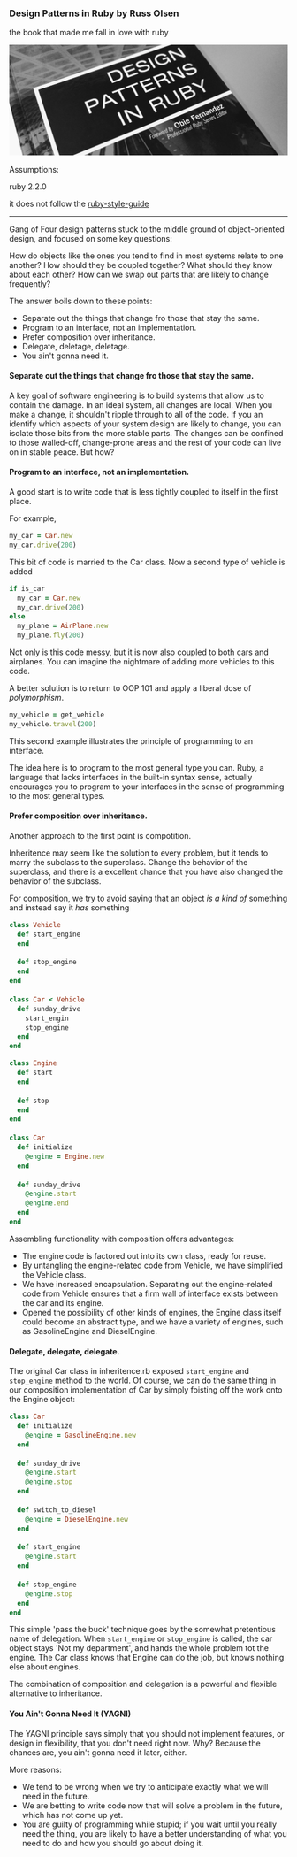 ### Design Patterns in Ruby by Russ Olsen

the book that made me fall in love with ruby

![cover](cover.jpg "Cover")

Assumptions:

ruby 2.2.0

it does not follow the [ruby-style-guide](https://github.com/fortissimo1997/ruby-style-guide)

---

Gang of Four design patterns stuck to the middle ground of object-oriented design, and focused on some key questions:

How do objects like the ones you tend to find in most systems relate to one another?
How should they be coupled together?
What should they know about each other?
How can we swap out parts that are likely to change frequently?

The answer boils down to these points:

- Separate out the things that change fro those that stay the same.
- Program to an interface, not an implementation.
- Prefer composition over inheritance.
- Delegate, deletage, deletage.
- You ain't gonna need it.

#### Separate out the things that change fro those that stay the same.

A key goal of software engineering is to build systems that allow us to contain the damage. In an ideal system, all changes are local. When you make a change, it shouldn't ripple through to all of the code. If you an identify which aspects of your system design are likely to change, you can isolate those bits from the more stable parts. The changes can be confined to those walled-off, change-prone areas and the rest of your code can live on in stable peace. But how?

#### Program to an interface, not an implementation.

A good start is to write code that is less tightly coupled to itself in the first place.

For example,

```car.rb
my_car = Car.new
my_car.drive(200)
```

This bit of code is married to the Car class. Now a second type of vehicle is added

```monstrosity.rb
if is_car
  my_car = Car.new
  my_car.drive(200)
else
  my_plane = AirPlane.new
  my_plane.fly(200)  
```

Not only is this code messy, but it is now also coupled to both cars and airplanes. You can imagine the nightmare of adding more vehicles to this code.

A better solution is to return to OOP 101 and apply a liberal dose of *polymorphism*.

```better.rb
my_vehicle = get_vehicle
my_vehicle.travel(200)
```
This second example illustrates the principle of programming to an interface.

The idea here is to program to the most general type you can. Ruby, a language that lacks interfaces in the built-in syntax sense, actually encourages  you to program to your interfaces in the sense of programming to the most general types.

#### Prefer composition over inheritance.

Another approach to the first point is compotition.

Inheritence may seem like the solution to every problem, but it tends to marry the subclass to the superclass. Change the behavior of the superclass, and there is a excellent chance that you have also changed the behavior of the subclass.

For composition, we try to avoid saying that an object *is a kind of* something and instead say it *has* something

```inheritence.rb
class Vehicle
  def start_engine
  end

  def stop_engine
  end
end

class Car < Vehicle
  def sunday_drive
    start_engin
    stop_engine
  end
end
```

```composition.rb
class Engine
  def start
  end

  def stop
  end
end

class Car
  def initialize
    @engine = Engine.new
  end

  def sunday_drive
    @engine.start
    @engine.end
  end
end
```

Assembling functionality with composition offers advantages:
- The engine code is factored out into its own class, ready for reuse.
- By untangling the engine-related code from Vehicle, we have simplified the Vehicle class.
- We have increased encapsulation. Separating out the engine-related code from Vehicle ensures that a firm wall of interface exists between the car and its engine.
- Opened the possibility of other kinds of engines, the Engine class itself could become an abstract type, and we have a variety of engines, such as GasolineEngine and DieselEngine.


#### Delegate, delegate, delegate.

The original Car class in inheritence.rb exposed `start_engine` and `stop_engine` method to the world. Of course, we can do the same thing in our composition implementation of Car by simply foisting off the work onto the Engine object:

```delegate.rb
class Car
  def initialize
    @engine = GasolineEngine.new
  end

  def sunday_drive
    @engine.start
    @engine.stop
  end

  def switch_to_diesel
    @engine = DieselEngine.new
  end

  def start_engine
    @engine.start
  end

  def stop_engine
    @engine.stop
  end
end

```

This simple 'pass the buck' technique goes by the somewhat pretentious name of delegation. When `start_engine` or `stop_engine` is called, the car object stays 'Not my department', and hands the whole problem tot the engine. The Car class knows that Engine can do the job, but knows nothing else about engines.

The combination of composition and delegation is a powerful and flexible alternative to inheritance.

#### You Ain't Gonna Need It (YAGNI)

The YAGNI principle says simply that you should not implement features, or design in flexibility, that you don't need right now. Why? Because the chances are, you ain't gonna need it later, either.

More reasons:

- We tend to be wrong when we try to anticipate exactly what we will need in the future.
- We are betting to write code now that will solve a problem in the future, which has not come up yet.
- You are guilty of programming while stupid; if you wait until you really need the thing, you are likely to have a better understanding of what you need to do and how you should go about doing it.
